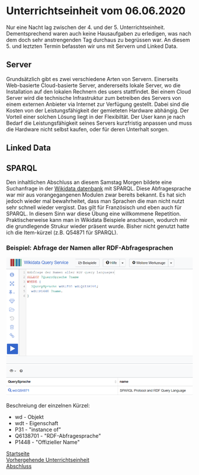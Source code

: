 # Unterrichtseinheit vom 06.06.2020

Nur eine Nacht lag zwischen der 4. und der 5. Unterrichtseinheit. Dementsprechend waren auch keine Hausaufgaben zu erledigen, was nach dem doch sehr anstrengenden Tag durchaus zu begrüssen war. An diesem 5. und leztzten Termin befassten wir uns mit Servern und Linked Data.

## Server

Grundsätzlich gibt es zwei verschiedene Arten von Servern. Einerseits Web-basierte Cloud-basierte Server, andererseits lokale Server, wo die Installation auf den lokalen Rechnern des users stattfindet. Bei einem Cloud Server wird die technische Infrastruktur zum betreiben des Servers von einem externen Anbieter via Internet zur Verfügung gestellt. Dabei sind die Kosten von der Leistungsfähigkeit der gemieteten Hardware abhängig. Der Vorteil einer solchen Lösung liegt in der Flexibiltät. Der User kann je nach Bedarf die Leistungsfähigkeit seines Servers kurzfristig anpassen und muss die Hardware nicht selbst kaufen, oder für deren Unterhalt sorgen.

## Linked Data



## SPARQL

Den inhaltlichen Abschluss an diesem Samstag Morgen bildete eine Suchanfrage in der [Wikidata datenbank](https://query.wikidata.org/) mit SPARQL. Diese Abfragesprache war mir aus vorangegangenen Modulen zwar bereits bekannt. Es hat sich jedoch wieder mal bewahrheitet, dass man Sprachen die man nicht nutzt sehr schnell wieder vergisst. Das gilt für Französisch und eben auch für SPARQL. In diesem Sinn war diese Übung eine willkommene Repetition. Praktischerweise kann man in Wikidata Beispiele anschauen, wodurch mir die grundlegende Strukur wieder präsent wurde. Bisher nicht genutzt hatte ich die Item-kürzel (z.B. Q54871 für SPARQL).  

### Beispiel: Abfrage der Namen aller RDF-Abfragesprachen

<img src="https://github.com/MichaelMathys/BAIN/blob/master/SPARQL.PNG" alt="SPARQL Anfrage"
	title="SPAQL Anfrage" width="800" height=auto />

Beschreiung der einzelnen Kürzel:  
* wd - Objekt
* wdt - Eigenschaft
* P31 - "instance of"
* Q6138701 - "RDF-Abfragesprache"
* P1448 - "Offizieller Name"

[Startseite](https://michaelmathys.github.io/BAIN/Lerntagebuch)  
[Vorhergehende Unterrichtseinheit](https://michaelmathys.github.io/BAIN/05062020)  
[Abschluss](https://michaelmathys.github.io/BAIN/abschluss)
